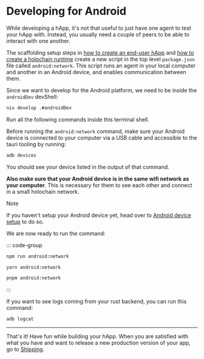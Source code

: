 # Developing for Android

While developing a hApp, it's not that useful to just have one agent to test your hApp with. Instead, you usually need a couple of peers to be able to interact with one another. 

The scaffolding setup steps in [how to create an end-user hApp](../how-to-create-an-end-user-happ) and [how to create a holochain runtime](../how-to-create-a-holochain-runtime) create a new script in the top level `package.json` file called `android:network`. This script runs an agent in your local computer and another in an Android device, and enables communication between them. 

Since we want to develop for the Android platform, we need to be inside the `androidDev` devShell:

```bash
nix develop .#androidDev
```

Run all the following commands inside this terminal shell.

Before running the `android:network` command, make sure your Android device is connected to your computer via a USB cable and accessible to the tauri tooling by running:

```bash
adb devices
```

You should see your device listed in the output of that command.

**Also make sure that your Android device is in the same wifi network as your computer**. This is necessary for them to see each other and connect in a small holochain network.

> [!NOTE]
> If you haven't setup your Android device yet, head over to [Android device setup](./device-setup) to do so.

We are now ready to run the command:

::: code-group
```bash [npm]
npm run android:network
```

```bash [yarn]
yarn android:network
```

```bash [pnpm]
pnpm android:network
```
:::

If you want to see logs coming from your rust backend, you can run this command:

```bash
adb logcat
```

---

That's it! Have fun while building your hApp. When you are satisfied with what you have and want to release a new production version of your app, go to [Shipping](./shipping).
